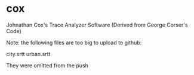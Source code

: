 # cox
Johnathan Cox's Trace Analyzer Software (Derived from George Corser's Code)

Note: the following files are too big to upload to github:

city.srtt
urban.srtt

They were omitted from the push
